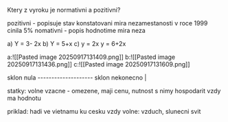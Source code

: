 

Ktery z vyroku je normativni a pozitivni?

pozitivni - popisuje stav konstatovani mira nezamestanosti v roce 1999 cinila 5%
nomativni - popis hodnotime mira neza

a) Y = 3- 2x
b) Y = 5+x
c) y = 2x
	y = 6+2x
	

a:![[Pasted image 20250917131409.png]]
b:![[Pasted image 20250917131436.png]]
c:![[Pasted image 20250917131609.png]]

sklon nula --------------------
sklon nekonecno |

statky:
	volne
	vzacne - omezene, maji cenu, nutnost s nimy hospodarit vzdy ma hodnotu

priklad: 
hadi ve vietnamu ku cesku
	vzdy volne: vzduch, slunecni svit 

